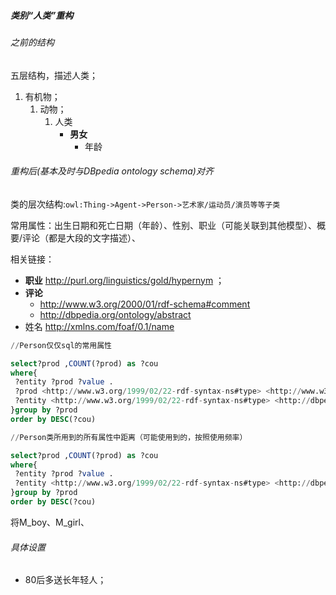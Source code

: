 
##### 类别“人类”重构

###### 之前的结构

五层结构，描述人类；

1. 有机物；
    1. 动物；
        1. 人类
            -  **男女**
                - 年龄

###### 重构后(基本及时与DBpedia ontology schema)对齐

类的层次结构:`owl:Thing->Agent->Person->艺术家/运动员/演员等等子类`

常用属性：出生日期和死亡日期（年龄）、性别、职业（可能关联到其他模型）、概要/评论（都是大段的文字描述）、


相关链接：
- **职业** <http://purl.org/linguistics/gold/hypernym> ；
- **评论** 
    - http://www.w3.org/2000/01/rdf-schema#comment	
    - http://dbpedia.org/ontology/abstract
- 姓名 http://xmlns.com/foaf/0.1/name

```sql
//Person仅仅sql的常用属性

select?prod ,COUNT(?prod) as ?cou
where{
 ?entity ?prod ?value .
 ?prod <http://www.w3.org/1999/02/22-rdf-syntax-ns#type> <http://www.w3.org/1999/02/22-rdf-syntax-ns#Property> .
 ?entity <http://www.w3.org/1999/02/22-rdf-syntax-ns#type> <http://dbpedia.org/ontology/Person> .
}group by ?prod
order by DESC(?cou)

//Person类所用到的所有属性中距离（可能使用到的，按照使用频率）

select?prod ,COUNT(?prod) as ?cou
where{
 ?entity ?prod ?value .
 ?entity <http://www.w3.org/1999/02/22-rdf-syntax-ns#type> <http://dbpedia.org/ontology/Person> .
}group by ?prod
order by DESC(?cou)
```


将M_boy、M_girl、




###### 具体设置
- 80后多送长年轻人；

